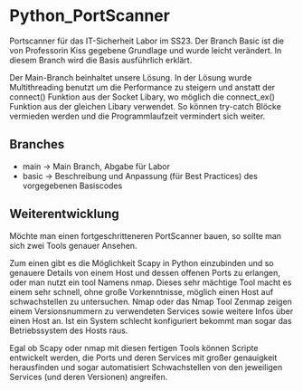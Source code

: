 # Python_PortScanner
Portscanner für das IT-Sicherheit Labor im SS23.
Der Branch Basic ist die von Professorin Kiss gegebene Grundlage und wurde leicht verändert.
In diesem Branch wird die Basis ausführlich erklärt.

Der Main-Branch beinhaltet unsere Lösung. In der Lösung wurde Multithreading benutzt um die 
Performance zu steigern und anstatt der connect() Funktion aus der Socket Libary, wo möglich die
connect_ex() Funktion aus der gleichen Libary verwendet. So können try-catch Blöcke vermieden werden
und die Programmlaufzeit vermindert sich weiter.

## Branches
+ main -> Main Branch, Abgabe für Labor
+ basic -> Beschreibung und Anpassung (für Best Practices) des vorgegebenen Basiscodes

## Weiterentwicklung
Möchte man einen fortgeschritteneren PortScanner bauen, so sollte man sich zwei Tools genauer Ansehen. 

Zum einen gibt es die Möglichkeit Scapy in Python einzubinden und so genauere Details von einem Host und dessen offenen Ports zu erlangen, oder man nutzt ein tool Namens nmap. 
Dieses sehr mächtige Tool macht es einem sehr schnell, ohne große Vorkenntnisse, möglich einen Host auf schwachstellen zu untersuchen. 
Nmap oder das Nmap Tool Zenmap zeigen einem Versionsnummern zu verwendeten Services sowie weitere Infos über einen Host an. Ist
ein System schlecht konfiguriert bekommt man sogar das Betriebssystem des Hosts raus. 

Egal ob Scapy oder nmap mit diesen fertigen Tools können Scripte entwickelt werden, die Ports und deren Services mit großer
genauigkeit herausfinden und sogar automatisiert Schwachstellen von den jeweiligen Services (und deren Versionen) angreifen.
